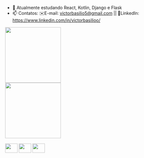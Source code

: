 - 🌱 Atualmente estudando React, Kotlin, Django e Flask
- 📫 Contatos: ✉️E-mail: victorbasilio5@gmail.com || 💼LinkedIn: https://www.linkedin.com/in/victorbasilioo/
<div>
  <a href="https://github.com/VictorbSilva/VictorbSilva">
    <img height="180cm" src="https://github-readme-stats.vercel.app/api?username=VictorbSilva&show_icons=true&theme=aura_dark&include_all_commits=true&count_private=true&cache_seconds=1800"/>
  </a><br>
  <a href="https://github.com/VictorbSilva/VictorbSilva">
    <img height="180cm" src="https://github-readme-stats-git-masterrstaa-rickstaa.vercel.app/api/top-langs/?username=VictorbSilva&layout=compact&theme=aura_dark"/>
  </a>
</div>
<div style="display: inline_block"><br>
  <img align="center" height="30" width="40" src="https://cdn.jsdelivr.net/gh/devicons/devicon@latest/icons/python/python-plain-wordmark.svg" />
  <img align="center" height="30" width="40" src="https://cdn.jsdelivr.net/gh/devicons/devicon@latest/icons/django/django-plain.svg" />
  <img align="center" height="30" width="40" src="https://cdn.jsdelivr.net/gh/devicons/devicon@latest/icons/djangorest/djangorest-original.svg" />
</div>
